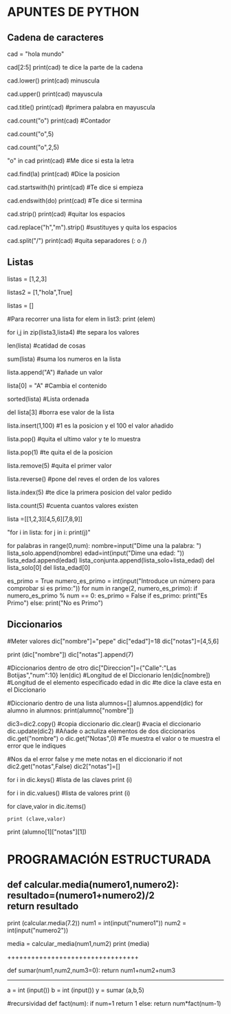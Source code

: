 # APUNTES DE PYTHON
## Cadena de caracteres
cad = "hola mundo"

cad[2:5] print(cad) te dice la parte de la cadena

cad.lower() print(cad) minuscula

cad.upper() print(cad) mayuscula

cad.title() print(cad) #primera palabra en mayuscula

cad.count("o") print(cad) #Contador

cad.count("o",5)

cad.count("o",2,5)

"o" in cad  print(cad) #Me dice si esta la letra

cad.find(la) print(cad) #Dice la posicion

cad.startswith(h) print(cad) #Te dice si empieza

cad.endswith(do) print(cad) #Te dice si termina

cad.strip() print(cad) #quitar los espacios

cad.replace("h","m").strip() #sustituyes y quita los espacios

cad.split("/") print(cad) #quita separadores (: o /)



## Listas

listas = [1,2,3]

listas2 = [1,"hola",True]

listas = []

#Para recorrer una lista
for elem in list3:
print (elem)

for i,j in zip(lista3,lista4) #te separa los valores

len(lista) #catidad de cosas

sum(lista) #suma los numeros en la lista

lista.append("A") #añade un valor

lista[0] = "A" #Cambia el contenido

sorted(lista) #Lista ordenada

del lista[3] #borra ese valor de la lista

lista.insert(1,100) #1 es la posicion y el 100 el valor añadido

lista.pop() #quita el ultimo valor y te lo muestra

lista.pop(1) #te quita el de la posicion

lista.remove(5) #quita el primer valor

lista.reverse() #pone del reves el orden de los valores

lista.index(5) #te dice la primera posicion del valor pedido

lista.count(5) #cuenta cuantos valores existen

lista =[[1,2,3][4,5,6][7,8,9]]

"for i in lista:
    for j in i:	
 	print(j)"

for palabras in range(0,num):
	nombre=input("Dime una la palabra: ")
	lista_solo.append(nombre)
	edad=int(input("Dime una edad: "))
	lista_edad.append(edad)
	lista_conjunta.append(lista_solo+lista_edad)
	del lista_solo[0]
	del lista_edad[0]

es_primo = True
numero_es_primo = int(input("Introduce un número para comprobar si es primo:"))
for num in range(2, numero_es_primo):
	if numero_es_primo % num == 0:
		es_primo = False
if es_primo:
	print("Es Primo")
else:
	print("No es Primo")


## Diccionarios

#Meter valores
dic["nombre"]="pepe"
dic["edad"]=18
dic["notas"]=[4,5,6]

print (dic["nombre"])
dic["notas"].append(7)

#Diccionarios dentro de otro
dic["Direccion"]={"Calle":"Las Botijas","num":10}
len(dic) #Longitud de el Diccionario
len(dic[nombre]) #Longitud de el elemento especificado
edad in dic #te dice la clave esta en el Diccionario

#Diccionario dentro de una lista
alumnos=[]
alumnos.append(dic)
for alumno in alumnos:
    print(alumno["nombre"])

dic3=dic2.copy() #copia diccionario
dic.clear() #vacia el diccionario
dic.update(dic2) #Añade o actuliza elementos de dos diccionarios
dic.get("nombre") o dic.get("Notas",0) #Te muestra el valor o te muestra el error que le indiques

#Nos da el error false y me mete notas en el diccionario
if not dic2.get("notas",False)
    dic2["notas"]=[]

for i in dic.keys() #lista de las claves
    print (i)

for i in dic.values() #lista de valores
    print (i)

for clave,valor in dic.items()

    print (clave,valor)

print (alumno[1]["notas"][1])

# PROGRAMACIÓN ESTRUCTURADA

def calcular.media(numero1,numero2):
    resultado=(numero1+numero2)/2  
    return resultado
---------------------------------

print (calcular.media(7.2))
num1 = int(input("numero1"))
num2 = int(input("numero2"))

media = calcular_media(num1,num2)
print (media)


+++++++++++++++++++++++++++++++++

def sumar(num1,num2,num3=0):
    return num1+num2+num3

---------------------------------
a = int (input())
b = int (input())
y = sumar (a,b,5)

#recursividad
def fact(num):
    if num=1
        return 1
    else:
        return num*fact(num-1)

